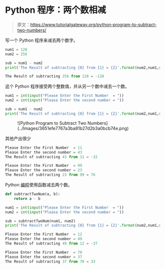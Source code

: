 # Python 程序：两个数相减

> 原文：<https://www.tutorialgateway.org/python-program-to-subtract-two-numbers/>

写一个 Python 程序来减去两个数字。

```py
num1 = 128
num2 = 256

sub = num1 - num2
print('The Result of subtracting {0} from {1} = {2}'.format(num2,num1,sub))
```

```py
The Result of subtracting 256 from 128 = -128
```

这个 Python 程序接受两个整数值，并从另一个数中减去一个数。

```py
num1 = int(input("Please Enter the First Number  = "))
num2 = int(input("Please Enter the second number = "))

sub = num1 - num2
print('The Result of subtracting {0} from {1} = {2}'.format(num2,num1,sub))
```

<figure class="wp-block-image size-large">![Python Program to Subtract Two Numbers](../Images/3651efe7767a3ba81b27d2b3a0bcb74e.png)</figure>

其他产出很少

```py
Please Enter the First Number  = 11
Please Enter the second number = 43
The Result of subtracting 43 from 11 = -32

Please Enter the First Number  = 99
Please Enter the second number = 23
The Result of subtracting 23 from 99 = 76
```

Python [编程](https://www.tutorialgateway.org/python-programming-examples/)使用函数减去两个数。

```py
def subtractTwoNum(a, b):
    return a - b

num1 = int(input("Please Enter the First Number  = "))
num2 = int(input("Please Enter the second number = "))

sub = subtractTwoNum(num1, num2)
print('The Result of subtracting {0} from {1} = {2}'.format(num2,num1,sub))
```

```py
Please Enter the First Number  = 12
Please Enter the second number = 49
The Result of subtracting 49 from 12 = -37

Please Enter the First Number  = 70
Please Enter the second number = 37
The Result of subtracting 37 from 70 = 33
```